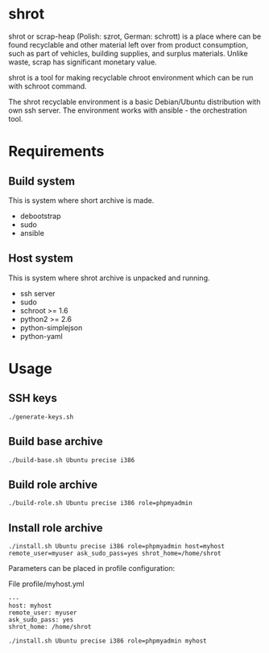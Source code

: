 shrot
=====

shrot or scrap-heap (Polish: szrot, German: schrott) is a place where can be
found recyclable and other material left over from product consumption, such
as part of vehicles, building supplies, and surplus materials. Unlike waste,
scrap has significant monetary value.

shrot is a tool for making recyclable chroot environment which can be run with
schroot command.

The shrot recyclable environment is a basic Debian/Ubuntu distribution with
own ssh server. The environment works with ansible - the orchestration tool.


Requirements
============

Build system
------------

This is system where short archive is made.

 * debootstrap
 * sudo
 * ansible

Host system
-----------

This is system where shrot archive is unpacked and running.

 * ssh server
 * sudo
 * schroot >= 1.6
 * python2 >= 2.6
 * python-simplejson
 * python-yaml


Usage
=====

SSH keys
--------

    ./generate-keys.sh

Build base archive
------------------

    ./build-base.sh Ubuntu precise i386

Build role archive
------------------

    ./build-role.sh Ubuntu precise i386 role=phpmyadmin

Install role archive
--------------------

    ./install.sh Ubuntu precise i386 role=phpmyadmin host=myhost remote_user=myuser ask_sudo_pass=yes shrot_home=/home/shrot

Parameters can be placed in profile configuration:

File profile/myhost.yml

    ---
    host: myhost
    remote_user: myuser
    ask_sudo_pass: yes
    shrot_home: /home/shrot

    ./install.sh Ubuntu precise i386 role=phpmyadmin myhost
